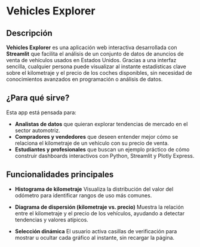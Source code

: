# Vehicles Explorer

## Descripción

**Vehicles Explorer** es una aplicación web interactiva desarrollada con **Streamlit** que facilita el análisis de un conjunto de datos de anuncios de venta de vehículos usados en Estados Unidos. Gracias a una interfaz sencilla, cualquier persona puede visualizar al instante estadísticas clave sobre el kilometraje y el precio de los coches disponibles, sin necesidad de conocimientos avanzados en programación o análisis de datos.

## ¿Para qué sirve?

Esta app está pensada para:

* **Analistas de datos** que quieran explorar tendencias de mercado en el sector automotriz.
* **Compradores y vendedores** que deseen entender mejor cómo se relaciona el kilometraje de un vehículo con su precio de venta.
* **Estudiantes y profesionales** que buscan un ejemplo práctico de cómo construir dashboards interactivos con Python, Streamlit y Plotly Express.

## Funcionalidades principales

* **Histograma de kilometraje**
  Visualiza la distribución del valor del odómetro para identificar rangos de uso más comunes.

* **Diagrama de dispersión (kilometraje vs. precio)**
  Muestra la relación entre el kilometraje y el precio de los vehículos, ayudando a detectar tendencias y valores atípicos.

* **Selección dinámica**
  El usuario activa casillas de verificación para mostrar u ocultar cada gráfico al instante, sin recargar la página.
